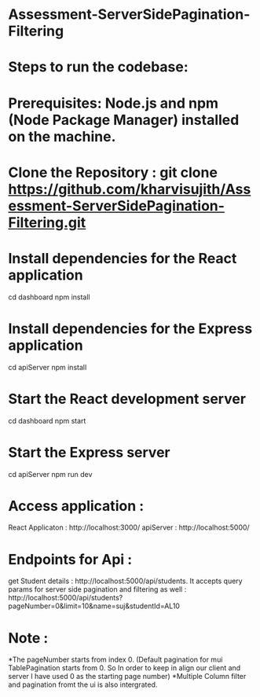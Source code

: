 # Assessment-ServerSidePagination-Filtering
# Steps to run the codebase:
# Prerequisites: Node.js and npm (Node Package Manager) installed on the machine.
# Clone the Repository : git clone https://github.com/kharvisujith/Assessment-ServerSidePagination-Filtering.git


  # Install dependencies for the React application
  cd dashboard
  npm install
  
 # Install dependencies for the Express application
  cd apiServer
  npm install

# Start the React development server
cd dashboard
npm start

# Start the Express server
cd apiServer
npm run dev


# Access application : 
  React Applicaton : http://localhost:3000/
  apiServer : http://localhost:5000/

# Endpoints for Api : 
  get Student details  : http://localhost:5000/api/students.
  It accepts query params for server side pagination and filtering as well : http://localhost:5000/api/students?pageNumber=0&limit=10&name=suj&studentId=AL10
  
# Note : 
*The pageNumber starts from index 0. (Default pagination for mui TablePagination starts from 0. So In order to keep in align our client and server I have used 0 as the starting page number)
*Multiple Column filter and pagination fromt the ui is also intergrated.



  


